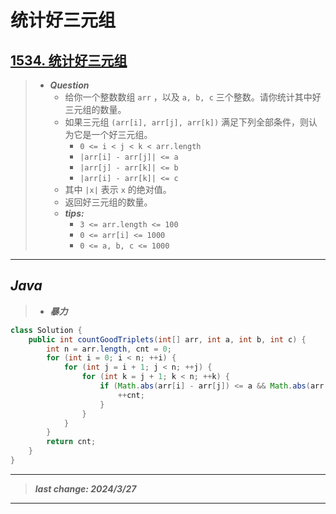 # 统计好三元组

## [1534. 统计好三元组](https://leetcode.cn/problems/count-good-triplets/)

> - ***Question***
>   - 给你一个整数数组 `arr` ，以及 `a, b, c` 三个整数。请你统计其中好三元组的数量。
>   - 如果三元组 `(arr[i], arr[j], arr[k])` 满足下列全部条件，则认为它是一个好三元组。
>     - `0 <= i < j < k < arr.length`
>     - `|arr[i] - arr[j]| <= a`
>     - `|arr[j] - arr[k]| <= b`
>     - `|arr[i] - arr[k]| <= c`
>   - 其中 `|x|` 表示 `x` 的绝对值。
>   - 返回好三元组的数量。
>   - ***tips:***
>     - `3 <= arr.length <= 100`
>     - `0 <= arr[i] <= 1000`
>     - `0 <= a, b, c <= 1000`

---

## *Java*

> - ***暴力***

```java
class Solution {
    public int countGoodTriplets(int[] arr, int a, int b, int c) {
        int n = arr.length, cnt = 0;
        for (int i = 0; i < n; ++i) {
            for (int j = i + 1; j < n; ++j) {
                for (int k = j + 1; k < n; ++k) {
                    if (Math.abs(arr[i] - arr[j]) <= a && Math.abs(arr[j] - arr[k]) <= b && Math.abs(arr[i] - arr[k]) <= c) {
                        ++cnt;
                    }
                }
            }
        }
        return cnt;
    }
}
```

---

> ***last change: 2024/3/27***

---
